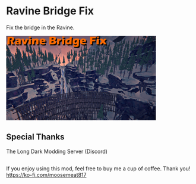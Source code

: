 # Ravine Bridge Fix
Fix the bridge in the Ravine.


<img src="https://github.com/moosemeat817/images/blob/main/RavineBridgeFix_modlist.png" width="80%">





## Special Thanks
The Long Dark Modding Server (Discord)

## 
If you enjoy using this mod, feel free to buy me a cup of coffee.  Thank you!
https://ko-fi.com/moosemeat817
